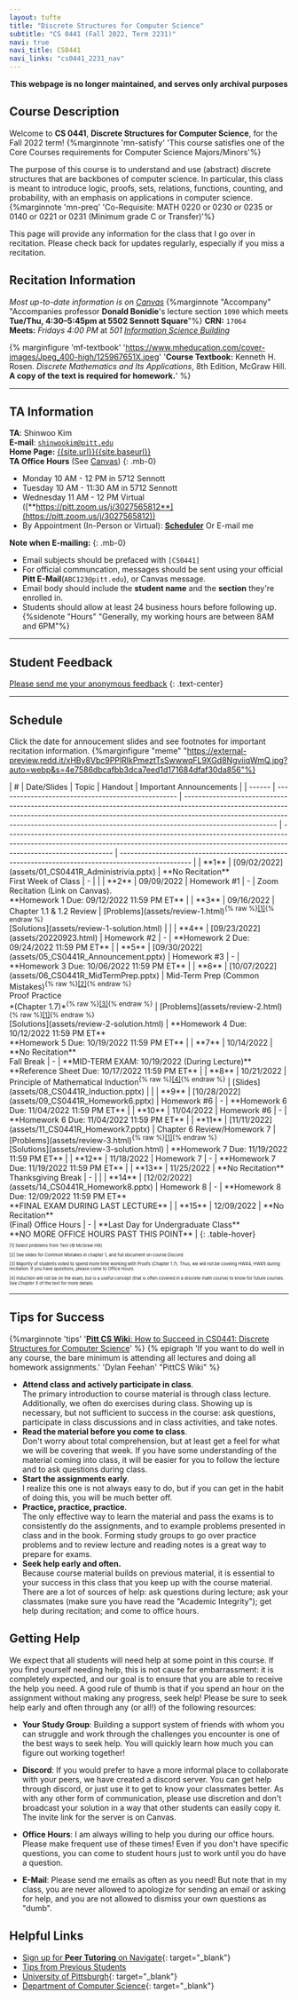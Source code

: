 ```yaml
---
layout: tufte
title: "Discrete Structures for Computer Science"
subtitle: "CS 0441 (Fall 2022, Term 2231)"
navi: true
navi_title: CS0441
navi_links: "cs0441_2231_nav"
---
```


<center><p><strong>This webpage is no longer maintained, and serves only archival purposes</strong></p></center>

## Course Description

Welcome to **CS 0441**, **Discrete Structures for Computer Science**, for the Fall 2022 term!
{%marginnote 'mn-satisfy' 'This course satisfies one of the Core Courses requirements for Computer Science Majors/Minors'%}

The purpose of this course is to understand and use (abstract) discrete structures that are backbones of computer science. In particular, this class is meant to introduce logic, proofs, sets, relations, functions, counting, and probability, with an emphasis on applications in computer science.
{%marginnote 'mn-preq' 'Co-Requisite: MATH 0220 or 0230 or 0235 or 0140 or 0221 or 0231 (Minimum grade C or Transfer)'%}

This page will provide any information for the class that I go over in recitation. Please check back for updates regularly, especially if you miss a recitation.

## Recitation Information

_Most up-to-date information is on [Canvas](https://canvas.pitt.edu)_ {%marginnote "Accompany" "Accompanies professor **Donald Bonidie**'s lecture section `1090` which meets **Tue/Thu, 4:30–5:45pm at 5502 Sennott Square**"%}
**CRN:** `17064`  
**Meets:** _Fridays 4:00 PM_ at _501 [Information Science Building](https://map.concept3d.com/?id=1315#!m/386791)_

{% marginfigure 'mf-textbook' 'https://www.mheducation.com/cover-images/Jpeg_400-high/125967651X.jpeg' '**Course Textbook:** Kenneth H. Rosen. *Discrete Mathematics and Its Applications*, 8th Edition, McGraw Hill. **A copy of the text is required for homework.**' %}

---

## TA Information

**TA**: Shinwoo Kim  
**E-mail**: [`shinwookim@pitt.edu`](mailto:shiwookim@pitt.edu)  
**Home Page:** [{{site.url}}{{site.baseurl}}]({{site.url}}{{site.baseurl}}/)  
**TA Office Hours** (See [Canvas](https://canvas.pitt.edu/))
{: .mb-0}

- Monday 10 AM - 12 PM in 5712 Sennott
- Tuesday 10 AM - 11:30 AM in 5712 Sennott
- Wednesday 11 AM - 12 PM Virtual ([**https://pitt.zoom.us/j/3027565812**](https://pitt.zoom.us/j/3027565812))
- By Appointment (In-Person or Virtual): [**Scheduler**](https://outlook.office.com/bookwithme/user/cf9122c6baae489ea2e99400607830e5@pitt.edu?anonymous&ep=pcard) Or E-mail me

**Note when E-mailing:**
{: .mb-0}

- Email subjects should be prefaced with `[CS0441]`
- For official communcation, messages should be sent using your official **Pitt E-Mail**(`ABC123@pitt.edu`), or Canvas message.
- Email body should include the **student name** and the **section** they're enrolled in.
- Students should allow at least 24 business hours before following up.{%sidenote "Hours" "Generally, my working hours are between 8AM and 6PM"%}

---

## Student Feedback

[Please send me your anonymous feedback](https://pitt.co1.qualtrics.com/jfe/form/SV_dd9suL0AkJctj2S)
{: .text-center}

---

## Schedule

Click the date for annoucement slides and see footnotes for important recitation information.
{%marginfigure "meme" "https://external-preview.redd.it/xHBy8Vbc9PPlRIkPmeztTsSwwwqFL9XGd8NgviiqWmQ.jpg?auto=webp&s=4e7586dbcafbb3dca7eed1d171684dfaf30da856"%}

<div class="table-responsive" markdown="1" >
| #      | Date/Slides                                        | Topic                                                                                                                                                                                                                                                                | Handout                                                                                                                                                                                    | Important Announcements                                                                            |
| ------ | -------------------------------------------------- | -------------------------------------------------------------------------------------------------------------------------------------------------------------------------------------------------------------------------------------------------------------------- | ------------------------------------------------------------------------------------------------------------------------------------------------------------------------------------------ | -------------------------------------------------------------------------------------------------- |
| **1**  | [09/02/2022](assets/01_CS0441R_Administrivia.pptx) | **No Recitation** <br> First Week of Class                                                                                                                                                                                                                           | -                                                                                                                                                                                          |                                                                                                    |
| **2**  | 09/09/2022                                         | Homework #1                                                                                                                                                                                                                                                          | -                                                                                                                                                                                          | Zoom Recitation (Link on Canvas). <br> **Homework 1 Due: 09/12/2022 11:59 PM ET**                  |
| **3**  | 09/16/2022                                         | Chapter 1.1 & 1.2 Review                                                                                                                                                                                                                                             | [Problems](assets/review-1.html)<sup>{% raw %}<a onclick='{{highlight("sch-nt-1")}}' href='#sch-nt-1'>[1]</a>{% endraw %}</sup><br>[Solutions](assets/review-1-solution.html)              |                                                                                                    |
| **4**  | [09/23/2022](assets/20220923.html)                 | Homework #2                                                                                                                                                                                                                                                          | -                                                                                                                                                                                          | **Homework 2 Due: 09/24/2022 11:59 PM ET**                                                         |
| **5**  | [09/30/2022](assets/05_CS0441R_Announcement.pptx)  | Homework #3                                                                                                                                                                                                                                                          | -                                                                                                                                                                                          | **Homework 3 Due: 10/06/2022 11:59 PM ET**                                                         |
| **6**  | [10/07/2022](assets/06_CS0441R_MidTermPrep.pptx)   | Mid-Term Prep (Common Mistakes)<sup>{% raw %}<a onclick='{{highlight("sch-nt-2")}}' href='#sch-nt-2'>[2]</a>{% endraw %}</sup><br>Proof Practice <br> *(Chapter 1.7)*<sup>{% raw %}<a onclick='{{highlight("sch-nt-3")}}' href='#sch-nt-3'>[3]</a>{% endraw %}</sup> | [Problems](assets/review-2.html)<sup markdown="0">{% raw %}<a onclick='{{highlight("sch-nt-1")}}' href='#sch-nt-1'>[1]</a>{% endraw %}</sup><br>[Solutions](assets/review-2-solution.html) | **Homework 4 Due: 10/12/2022 11:59 PM ET**<br> **Homework 5 Due: 10/19/2022 11:59 PM ET**          |
| **7**  | 10/14/2022                                         | **No Recitation** <br> Fall Break                                                                                                                                                                                                                                    | -                                                                                                                                                                                          | **MID-TERM EXAM: 10/19/2022 (During Lecture)**<br> **Reference Sheet Due: 10/17/2022 11:59 PM ET** |
| **8**  | 10/21/2022                                         | Principle of Mathematical Induction<sup>{% raw %}<a onclick='{{highlight("sch-nt-4")}}' href='#sch-nt-4'>[4]</a>{% endraw %}</sup>                                                                                                                                   | [Slides](assets/08_CS0441R_Induction.pptx)                                                                                                                                                 |                                                                                                    |
| **9**  | [10/28/2022](assets/09_CS0441R_Homework6.pptx)     | Homework #6                                                                                                                                                                                                                                                          | -                                                                                                                                                                                          | **Homework 6 Due: 11/04/2022 11:59 PM ET**                                                         |
| **10** | 11/04/2022                                         | Homework #6                                                                                                                                                                                                                                                          | -                                                                                                                                                                                          | **Homework 6 Due: 11/04/2022 11:59 PM ET**                                                         |
| **11** | [11/11/2022](assets/11_CS0441R_Homework7.pptx)     | Chapter 6 Review/Homework 7                                                                                                                                                                                                                                          | [Problems](assets/review-3.html)<sup markdown="0">{% raw %}<a onclick='{{highlight("sch-nt-1")}}' href='#sch-nt-1'>[1]</a>{% endraw %}</sup><br>[Solutions](assets/review-3-solution.html) | **Homework 7 Due: 11/19/2022 11:59 PM ET**                                                         |
| **12** | 11/18/2022                                         | Homework 7                                                                                                                                                                                                                                                           | -                                                                                                                                                                                          | **Homework 7 Due: 11/19/2022 11:59 PM ET**                                                         |
| **13** | 11/25/2022                                         | **No Recitation** <br> Thanksgiving Break                                                                                                                                                                                                                            | -                                                                                                                                                                                          |                                                                                                    |
| **14** | [12/02/2022](assets/14_CS0441R_Homework8.pptx)     | Homework 8                                                                                                                                                                                                                                                           | -                                                                                                                                                                                          | **Homework 8 Due: 12/09/2022 11:59 PM ET**<br />**FINAL EXAM DURING LAST LECTURE**                 |
| **15** | 12/09/2022                                         | **No Recitation**<br>(Final) Office Hours                                                                                                                                                                                                                            | -                                                                                                                                                                                          | **Last Day for Undergraduate Class**<br />**NO MORE OFFICE HOURS PAST THIS POINT**                 |
{: .table-hover}
</div>

<div style="font-size: 55%">
<p id="sch-nt-1" class="my-0" onclick='highlight_off()'>[1] Select problems from Text (&copy; McGraw Hill)</p>
<p id="sch-nt-2" class="my-0" onclick='highlight_off()'>[2] See slides for Common Mistakes in chapter 1, and full document on course Discord</p>
<p id="sch-nt-3" class="my-0" onclick='highlight_off()'>[3] Majority of students voted to spend more time working with Proofs (Chapter 1.7). Thus, we will not be coveing HW#4, HW#5 during recitation. If you have questions, please come to Office Hours.</p>
<p id="sch-nt-4" class="my-0" onclick='highlight_off()'>[4] Induction will not be on the exam, but is a useful concept (that is often covered in a discrete math course) to know for future courses. See <em>Chapter 5</em> of the text for more details.</p>

</div>

---

## Tips for Success

{%marginnote 'tips' '[**Pitt CS Wiki**: How to Succeed in CS0441: Discrete Structures for Computer Science](https://pittcs.wiki/academics/succeed-in-course-x/succeed-in-441/)' %}
{% epigraph 'If you want to do well in any course, the bare minimum is attending all lectures and doing all homework assignments.' 'Dylan Feehan' "PittCS Wiki" %}

- **Attend class and actively participate in class**.<br>The primary introduction to course material is through class lecture. Additionally, we often do exercises during class. Showing up is necessary, but not sufficient to success in the course: ask questions, participate in class discussions and in class activities, and take notes.
- **Read the material before you come to class**.<br>Don't worry about total comprehension, but at least get a feel for what we will be covering that week. If you have some understanding of the material coming into class, it will be easier for you to follow the lecture and to ask questions during class.
- **Start the assignments early**.<br>I realize this one is not always easy to do, but if you can get in the habit of doing this, you will be much better off.
- **Practice, practice, practice**.<br>The only effective way to learn the material and pass the exams is to consistently do the assignments, and to example problems presented in class and in the book. Forming study groups to go over practice problems and to review lecture and reading notes is a great way to prepare for exams.
- **Seek help early and often.**<br>Because course material builds on previous material, it is essential to your success in this class that you keep up with the course material. There are a lot of sources of help: ask questions during lecture; ask your classmates (make sure you have read the "Academic Integrity"); get help during recitation; and come to office hours.

## Getting Help

We expect that all students will need help at some point in this course. If you find yourself needing help, this is not cause for embarrassment: it is completely expected, and our goal is to ensure that you are able to receive the help you need. A good rule of thumb is that if you spend an hour on the assignment without making any progress, seek help! Please be sure to seek help early and often through any (or all!) of the following resources:

- **Your Study Group**: Building a support system of friends with whom you can struggle and work through the challenges you encounter is one of the best ways to seek help. You will quickly learn how much you can figure out working together!

- **Discord**: If you would prefer to have a more informal place to collaborate with your peers, we have created a discord server. You can get help through discord, or just use it to get to know your classmates better. As with any other form of communication, please use discretion and don't broadcast your solution in a way that other students can easily copy it. The invite link for the server is on Canvas.

- **Office Hours**: I am always willing to help you during our office hours. Please make frequent use of these times! Even if you don't have specific questions, you can come to student hours just to work until you do have a question.

- **E-Mail**: Please send me emails as often as you need! But note that in my class, you are never allowed to apologize for sending an email or asking for help, and you are not allowed to dismiss your own questions as "dumb".

## Helpful Links

- [Sign up for **Peer Tutoring** on Navigate](https://pitt.guide.eab.com/){: target="\_blank"}
- [Tips from Previous Students](https://pittcs.wiki/academics/succeed-in-course-x/succeed-in-441/)
- [University of Pittsburgh](https://pitt.edu){: target="\_blank"}
- [Department of Computer Science](https://cs.pitt.edu){: target="\_blank"}
<style>
    th{
        text-align: center;
    }
    .highlight{
        background-color: #FFFF00;
    }
</style>

<script>
    function highlight(id) {
        var already_highlighted = document.getElementsByClassName('highlight');
        if(already_highlighted.length > 0) already_highlighted[0].classList.remove("highlight");
        var toHighlight = document.getElementById(id);
        toHighlight.classList.toggle("highlight");
    }
    function highlight_off() {
        var already_highlighted = document.getElementsByClassName('highlight');
        if(already_highlighted.length > 0) already_highlighted[0].classList.remove("highlight");
    }
</script>

